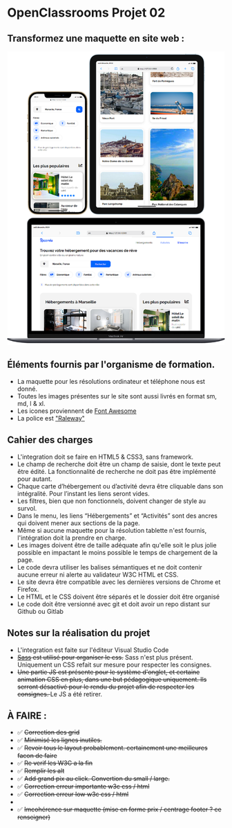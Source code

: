 # OpenClassrooms Projet 02 

## Transformez une maquette en site web :


![maquette web reservia](./source/image/md-picture/mdpix.png)


## Éléments fournis par l'organisme de formation.
- La maquette pour les résolutions ordinateur et téléphone nous est donné.
- Toutes les images présentes sur le site sont aussi livrés en format sm, md, l & xl.
- Les icones proviennent de [Font Awesome](https://fontawesome.com/)
- La police est ["Raleway"](https://fonts.google.com/specimen/Raleway)

## Cahier des charges
- L'integration doit se faire en HTML5 & CSS3, sans framework.
- Le champ de recherche doit être un champ de saisie, dont le texte peut être édité. La fonctionnalité de recherche ne doit pas être implémenté pour autant.
- Chaque carte d’hébergement ou d’activité devra être cliquable dans son intégralité. Pour l’instant les liens seront vides.
- Les filtres, bien que non fonctionnels, doivent changer de style au survol.
- Dans le menu, les liens “Hébergements” et “Activités” sont des ancres qui doivent mener aux sections de la page.
- Même si aucune maquette pour la résolution tablette n'est fournis, l'intégration doit la prendre en charge.
- Les images doivent être de taille adéquate afin qu'elle soit le plus jolie possible en impactant le moins possible le temps de chargement de la page.
- Le code devra utiliser les balises sémantiques et ne doit contenir aucune erreur ni alerte au validateur W3C HTML et CSS.
- Le site devra être compatible avec les dernières versions de Chrome et Firefox.
- Le HTML et le CSS doivent être séparés et le dossier doit être organisé
- Le code doit être versionné avec git et doit avoir un repo distant sur Github ou Gitlab

## Notes sur la réalisation du projet
- L'integration est faite sur l'éditeur Visual Studio Code 
- <del>[Sass](https://sass-lang.com/) est utilisé pour organiser le css.</del> Sass n'est plus présent. Uniquement un CSS refait sur mesure pour respecter les consignes.
- <del>Une partie JS est présente pour le système d'onglet, et certaine animation CSS en plus, dans une but pédagogique uniquement. Ils serront désactivé pour le rendu du projet afin de respecter les consignes. </del> Le JS a été retirer.


## À FAIRE :

- ✅ <del>Correction des grid</del>
- ✅ <del>Minimisé les lignes inutiles.</del>   
- ✅ <del>Revoir tous le layout probablement. certainement une meilleures facon de faire</del>
- ✅ <del>Re verif les W3C a la fin</del>
- ✅ <del> Remplir les alt </del> 
- ✅ <del> Add grand pix au click. Convertion du small / large. </del>
- ✅ <del> Correction erreur importante w3c css / html </del>
- ✅ <del> Correction erreur low w3c css / html  </del>
-
- ✅ <del> Imcohérence sur maquette (mise en forme prix / centrage footer ? ce renseigner) </del>

